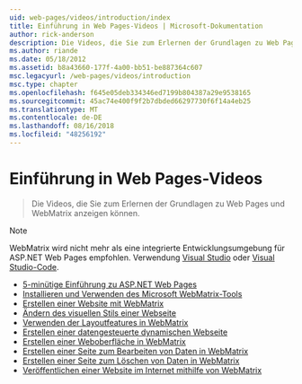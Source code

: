 ```yaml
---
uid: web-pages/videos/introduction/index
title: Einführung in Web Pages-Videos | Microsoft-Dokumentation
author: rick-anderson
description: Die Videos, die Sie zum Erlernen der Grundlagen zu Web Pages und WebMatrix anzeigen können.
ms.author: riande
ms.date: 05/18/2012
ms.assetid: b8a43660-177f-4a00-bb51-be887364c607
msc.legacyurl: /web-pages/videos/introduction
msc.type: chapter
ms.openlocfilehash: f645e05deb334346ed7199b804387a29e9538165
ms.sourcegitcommit: 45ac74e400f9f2b7dbded66297730f6f14a4eb25
ms.translationtype: MT
ms.contentlocale: de-DE
ms.lasthandoff: 08/16/2018
ms.locfileid: "48256192"
---
```

<a name="introduction-to-web-pages-videos"></a>Einführung in Web Pages-Videos
====================
> Die Videos, die Sie zum Erlernen der Grundlagen zu Web Pages und WebMatrix anzeigen können.

> [!NOTE] 
> WebMatrix wird nicht mehr als eine integrierte Entwicklungsumgebung für ASP.NET Web Pages empfohlen. Verwendung [Visual Studio](xref:aspnet/web-pages/overview/getting-started/program-asp-net-web-pages-in-visual-studio) oder [Visual Studio-Code](https://code.visualstudio.com/).


- [5-minütige Einführung zu ASP.NET Web Pages](5-minute-introduction-to-aspnet-web-pages.md)
- [Installieren und Verwenden des Microsoft WebMatrix-Tools](install-and-use-the-microsoft-webmatrix-tool.md)
- [Erstellen einer Website mit WebMatrix](create-a-website-using-webmatrix.md)
- [Ändern des visuellen Stils einer Webseite](change-the-visual-style-of-a-web-page.md)
- [Verwenden der Layoutfeatures in WebMatrix](use-the-layout-features-in-webmatrix.md)
- [Erstellen einer datengesteuerte dynamischen Webseite](create-a-data-driven-dynamic-web-page.md)
- [Erstellen einer Weboberfläche in WebMatrix](create-a-web-interface-in-webmatrix.md)
- [Erstellen einer Seite zum Bearbeiten von Daten in WebMatrix](create-an-edit-data-page-in-webmatrix.md)
- [Erstellen einer Seite zum Löschen von Daten in WebMatrix](create-a-delete-data-page-in-webmatrix.md)
- [Veröffentlichen einer Website im Internet mithilfe von WebMatrix](publish-a-website-to-the-internet-using-webmatrix.md)
